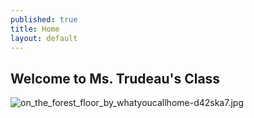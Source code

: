```yaml
---
published: true
title: Home
layout: default
---
```


## Welcome to Ms. Trudeau's Class

![on_the_forest_floor_by_whatyoucallhome-d42ska7.jpg]({{site.baseurl}}media/on_the_forest_floor_by_whatyoucallhome-d42ska7.jpg)
